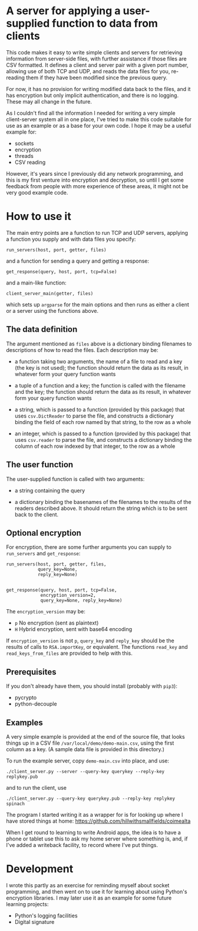 A server for applying a user-supplied function to data from clients
===================================================================

This code makes it easy to write simple clients and servers for
retrieving information from server-side files, with further assistance
if those files are CSV formatted.  It defines a client and server pair
with a given port number, allowing use of both TCP and UDP, and reads
the data files for you, re-reading them if they have been modified
since the previous query.

For now, it has no provision for writing modified data back to the
files, and it has encryption but only implicit authentication, and
there is no logging.  These may all change in the future.

As I couldn't find all the information I needed for writing a very
simple client-server system all in one place, I've tried to make this
code suitable for use as an example or as a base for your own code.  I
hope it may be a useful example for:

  - sockets
  - encryption
  - threads
  - CSV reading

However, it's years since I previously did any network programming,
and this is my first venture into encryption and decryption, so until
I get some feedback from people with more experience of these areas,
it might not be very good example code.

How to use it
=============

The main entry points are a function to run TCP and UDP servers,
applying a function you supply and with data files you specify:

    run_servers(host, port, getter, files)

and a function for sending a query and getting a response:

    get_response(query, host, port, tcp=False)

and a main-like function:

    client_server_main(getter, files)

which sets up `argparse` for the main options and then runs as either
a client or a server using the functions above.

The data definition
-------------------

The argument mentioned as `files` above is a dictionary binding
filenames to descriptions of how to read the files.  Each description
may be:

 * a function taking two arguments, the name of a file to read and a
   key (the key is not used); the function should return the data as
   its result, in whatever form your query function wants

 * a tuple of a function and a key; the function is called with the
   filename and the key; the function should return the data as
   its result, in whatever form your query function wants

 * a string, which is passed to a function (provided by this package)
   that uses `csv.DictReader` to parse the file, and constructs a
   dictionary binding the field of each row named by that string, to
   the row as a whole

 * an integer, which is passed to a function (provided by this
   package) that uses `csv.reader` to parse the file, and constructs a
   dictionary binding the column of each row indexed by that integer,
   to the row as a whole

The user function
-----------------

The user-supplied function is called with two arguments:

 * a string containing the query

 * a dictionary binding the basenames of the filenames to the results
   of the readers described above.  It should return the string which
   is to be sent back to the client.

Optional encryption
-------------------

For encryption, there are some further arguments you can supply to
`run_servers` and `get_response`:

    run_servers(host, port, getter, files,
                query_key=None,
                reply_key=None)


    get_response(query, host, port, tcp=False,
                 encryption_version=2,
                 query_key=None, reply_key=None)

The `encryption_version` may be:

  - `p` No encryption (sent as plaintext)
  - `H` Hybrid encryption, sent with base64 encoding
  
If `encryption_version` is not `p`, `query_key` and `reply_key` should
be the results of calls to `RSA.importKey`, or equivalent.  The
functions `read_key` and `read_keys_from_files` are provided to help
with this.

Prerequisites
-------------

If you don't already have them, you should install (probably with
`pip3`):

  - pycrypto
  - python-decouple

Examples
--------

A very simple example is provided at the end of the source file, that
looks things up in a CSV file `/var/local/demo/demo-main.csv`, using
the first column as a key.  (A sample data file is provided in this
directory.)

To run the example server, copy `demo-main.csv` into place, and use:

    ./client_server.py --server --query-key querykey --reply-key replykey.pub

and to run the client, use

    ./client_server.py --query-key querykey.pub --reply-key replykey spinach

The program I started writing it as a wrapper for is for looking up
where I have stored things at home:
https://github.com/hillwithsmallfields/coimealta

When I get round to learning to write Android apps, the idea is to
have a phone or tablet use this to ask my home server where something
is, and, if I've added a writeback facility, to record where I've put
things.

Development
===========

I wrote this partly as an exercise for reminding myself about socket
programming, and then went on to use it for learning about using
Python's encryption libraries.  I may later use it as an example for
some future learning projects:

 * Python's logging facilities
 * Digital signature
 
